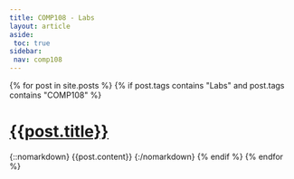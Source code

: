 ```yaml
---
title: COMP108 - Labs
layout: article
aside:
 toc: true
sidebar:
 nav: comp108
---
```

{% for post in site.posts %}
{% if post.tags contains "Labs" and post.tags contains "COMP108" %}
# [{{post.title}}]({{site.baseurl}}{{post.url}})
{::nomarkdown}
{{post.content}}
{:/nomarkdown}
{% endif %}
{% endfor %}
